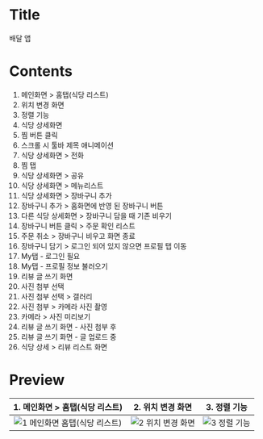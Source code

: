# Title
배달 앱

# Contents
1. 메인화면 > 홈탭(식당 리스트)
2. 위치 변경 화면
3. 정렬 기능
4. 식당 상세화면
5. 찜 버튼 클릭
6. 스크롤 시 툴바 제목 애니메이션
7. 식당 상세화면 > 전화
8. 찜 탭
9. 식당 상세화면 > 공유
10. 식당 상세화면 > 메뉴리스트
11. 식당 상세화면 > 장바구니 추가
12. 장바구니 추가 > 홈화면에 반영 된 장바구니 버튼
13. 다른 식당 상세화면 > 장바구니 담을 때 기존 비우기
14. 장바구니 버튼 클릭 > 주문 확인 리스트
15. 주문 취소 > 장바구니 비우고 화면 종료
16. 장바구니 담기 > 로그인 되어 있지 않으면 프로필 탭 이동
17. My탭 - 로그인 필요
18. My탭 - 프로필 정보 불러오기
19. 리뷰 글 쓰기 화면
20. 사진 첨부 선택
21. 사진 첨부 선택 > 갤러리
22. 사진 첨부 > 카메라 사진 촬영
23. 카메라 > 사진 미리보기
24. 리뷰 글 쓰기 화면 - 사진 첨부 후
25. 리뷰 글 쓰기 화면 - 글 업로드 중
26. 식당 상세 > 리뷰 리스트 화면

# Preview
| 1. 메인화면 > 홈탭(식당 리스트) | 2. 위치 변경 화면 | 3. 정렬 기능 |
| :---: | :---: | :---: |
| ![1  메인화면  홈탭(식당 리스트)](https://user-images.githubusercontent.com/74343321/147190172-071d3789-35d3-40cd-b346-3bd73405011e.png) | ![2  위치 변경 화면](https://user-images.githubusercontent.com/74343321/147190173-5b9ef5b8-38a2-4387-b1e2-5f7574f974df.png) | ![3  정렬 기능](https://user-images.githubusercontent.com/74343321/147190170-9ec9e0da-3da4-4e07-a914-148beedee08f.png) |
